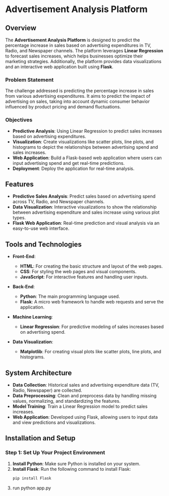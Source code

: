 
# Advertisement Analysis Platform

## Overview

The **Advertisement Analysis Platform** is designed to predict the percentage increase in sales based on advertising expenditures in TV, Radio, and Newspaper channels. The platform leverages **Linear Regression** to forecast sales increases, which helps businesses optimize their marketing strategies. Additionally, the platform provides data visualizations and an interactive web application built using **Flask**.

### Problem Statement

The challenge addressed is predicting the percentage increase in sales from various advertising expenditures. It aims to predict the impact of advertising on sales, taking into account dynamic consumer behavior influenced by product pricing and demand fluctuations.

### Objectives

- **Predictive Analysis**: Using Linear Regression to predict sales increases based on advertising expenditures.
- **Visualization**: Create visualizations like scatter plots, line plots, and histograms to depict the relationships between advertising spend and sales increases.
- **Web Application**: Build a Flask-based web application where users can input advertising spend and get real-time predictions.
- **Deployment**: Deploy the application for real-time analysis.

## Features

- **Predictive Sales Analysis**: Predict sales based on advertising spend across TV, Radio, and Newspaper channels.
- **Data Visualization**: Interactive visualizations to show the relationship between advertising expenditure and sales increase using various plot types.
- **Flask Web Application**: Real-time prediction and visual analysis via an easy-to-use web interface.

## Tools and Technologies

- **Front-End**: 
  - **HTML**: For creating the basic structure and layout of the web pages.
  - **CSS**: For styling the web pages and visual components.
  - **JavaScript**: For interactive features and handling user inputs.
  
- **Back-End**: 
  - **Python**: The main programming language used.
  - **Flask**: A micro web framework to handle web requests and serve the application.

- **Machine Learning**: 
  - **Linear Regression**: For predictive modeling of sales increases based on advertising spend.

- **Data Visualization**: 
  - **Matplotlib**: For creating visual plots like scatter plots, line plots, and histograms.

## System Architecture

- **Data Collection**: Historical sales and advertising expenditure data (TV, Radio, Newspaper) are collected.
- **Data Preprocessing**: Clean and preprocess data by handling missing values, normalizing, and standardizing the features.
- **Model Training**: Train a Linear Regression model to predict sales increases.
- **Web Application**: Developed using Flask, allowing users to input data and view predictions and visualizations.

## Installation and Setup

### Step 1: Set Up Your Project Environment

1. **Install Python**: Make sure Python is installed on your system.
2. **Install Flask**: Run the following command to install Flask:
   ```bash
   pip install Flask
3. run python app.py


